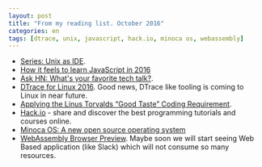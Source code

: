 ```yaml
---
layout: post
title: "From my reading list. October 2016"
categories: en
tags: [dtrace, unix, javascript, hack.io, minoca os, webassembly]
---
```


- [Series: Unix as IDE](https://sanctum.geek.nz/arabesque/series/unix-as-ide/).
- [How it feels to learn JavaScript in
  2016](https://hackernoon.com/how-it-feels-to-learn-javascript-in-2016-d3a717dd577f)
- [Ask HN: What's your favorite tech talk?](https://news.ycombinator.com/item?id=12637239).
- [DTrace for Linux 2016](http://www.brendangregg.com/blog/2016-10-27/dtrace-for-linux-2016.html).
    Good news, DTrace like tooling is coming to Linux in near future.
- [Applying the Linus Torvalds “Good Taste” Coding Requirement](https://medium.com/@bartobri/applying-the-linus-tarvolds-good-taste-coding-requirement-99749f37684a).
- [Hack.io](https://hackr.io) - share and discover the best programming tutorials and courses online.
- [Minoca OS: A new open source operating system](https://blog.minocacorp.com/minoca-os-a-new-open-source-operating-system-4bb7998df3a7#.4qnrep9az)
- [WebAssembly Browser Preview](http://v8project.blogspot.com/2016/10/webassembly-browser-preview.html). Maybe soon we will start seeing Web Based application (like Slack) which will not consume so many resources. 